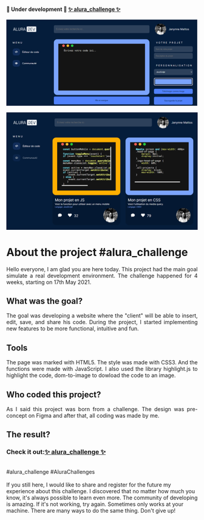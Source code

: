 <h4 align="justify"> 
	🚧  Under development  🚧 <a href="https://janynnemattos.github.io/alura_challenge/">✨ alura_challenge ✨</a>
</h4>
<p>
<img src="https://github.com/janynnemattos/alura_challenge/blob/main/index.png">
	<p>
<img src="https://github.com/janynnemattos/alura_challenge/blob/main/commonaute.png">
		
<h1 align="left">About the project #alura_challenge</h1>

<p align="justify">Hello everyone, I am glad you are here today.
This project had the main goal simulate a real development environment.
The challenge happened for 4 weeks, starting on 17th May 2021.</p>

<h2 align="left">What was the goal?</h2>

<p align="justify">The goal was developing a website where the "client" will be able to insert, edit, save, and share his code. During the project, I started implementing new features to be more functional, intuitive and fun.</p>

<h2 align="left">Tools</h2>

<p align="justify">The page was marked with HTML5. The style was made with CSS3. And the functions were made with JavaScript.
I also used the library highlight.js to highlight the code, dom-to-image to dowload the code to an image.</p>

<h2 align="left">Who coded this project?</h2>

<p align="justify">As I said this project was born from a challenge. The design was pre-concept on Figma and after that, all coding was made by me.</p>

<h2 align="left">The result?</h2>
<h3>Check it out:<a href="https://janynnemattos.github.io/alura_challenge/">✨ alura_challenge ✨</a></h3>
<br>
#alura_challenge 
#AluraChallenges
<br><br>
If you still here, I would like to share and register for the future my experience about this challenge. I discovered that no matter how much you know, it's always possible to learn even more. The community of developing is amazing. If it's not working, try again. Sometimes only works at your machine. There are many ways to do the same thing. Don't give up!


